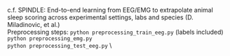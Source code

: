 c.f. SPINDLE: End-to-end learning from EEG/EMG to extrapolate animal sleep scoring across experimental settings, labs and species (D. Miladinovic, et al.)\
Preprocessing steps:
```python preprocessing_train_eeg.py``` (labels included) \
```python preprocessing_emg.py``` \
```python preprocessing_test_eeg.py``` \

